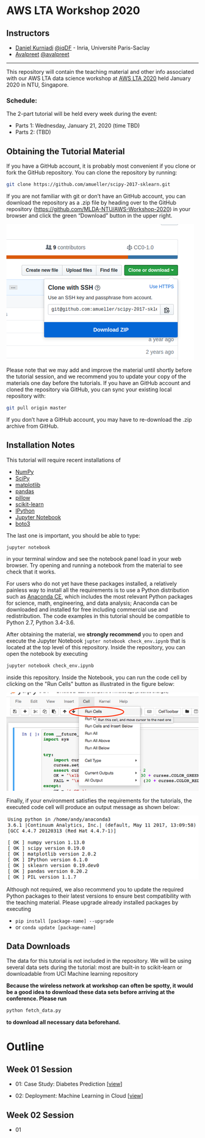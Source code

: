 AWS LTA Workshop 2020
================================


Instructors
-----------

- [Daniel Kurniadi](https://www.linkedin.com/in/danielkur/)  [@iqDF](https://github.com/iqDF) - Inria, Université Paris-Saclay
- [Avalpreet](#) [@avalpreet]()
---


This repository will contain the teaching material and other info associated with our AWS LTA data science workshop
at [AWS LTA 2020](https://github.com/MLDA-NTU) held January 2020 in NTU, Singapore.

### Schedule:

The 2-part tutorial will be held every week during the event:

- Parts 1: Wednesday, January 21, 2020 (time TBD) 
- Parts 2: (TBD)


Obtaining the Tutorial Material
------------------


If you have a GitHub account, it is probably most convenient if you clone or
fork the GitHub repository. You can clone the repository by running:

```bash
git clone https://github.com/amueller/scipy-2017-sklearn.git

```

 If you are not familiar with git or don’t have an
GitHub account, you can download the repository as a .zip file by heading over
to the GitHub repository (https://github.com/MLDA-NTU/AWS-Workshop-2020) in
your browser and click the green “Download” button in the upper right.

![](AWS/assets/download-repo.png)

Please note that we may add and improve the material until shortly before the
tutorial session, and we recommend you to update your copy of the materials one
day before the tutorials. If you have an GitHub account and cloned the
repository via GitHub, you can sync your existing local repository with:

```bash
git pull origin master
```

If you don’t have a GitHub account, you may have to re-download the .zip
archive from GitHub.


Installation Notes
------------------

This tutorial will require recent installations of

- [NumPy](http://www.numpy.org)
- [SciPy](http://www.scipy.org)
- [matplotlib](http://matplotlib.org)
- [pandas](http://pandas.pydata.org)
- [pillow](https://python-pillow.org)
- [scikit-learn](http://scikit-learn.org/stable/)
- [IPython](http://ipython.readthedocs.org/en/stable/)
- [Jupyter Notebook](http://jupyter.org)
- [boto3](https://boto3.readthedocs.io/)

The last one is important, you should be able to type:

    jupyter notebook

in your terminal window and see the notebook panel load in your web browser.
Try opening and running a notebook from the material to see check that it works.

For users who do not yet have these  packages installed, a relatively
painless way to install all the requirements is to use a Python distribution
such as [Anaconda CE](http://store.continuum.io/ "Anaconda CE"), which includes
the most relevant Python packages for science, math, engineering, and
data analysis; Anaconda can be downloaded and installed for free
including commercial use and redistribution.
The code examples in this tutorial should be compatible to Python 2.7,
Python 3.4-3.6.

After obtaining the material, we **strongly recommend** you to open and execute
the Jupyter Notebook `jupter notebook check_env.ipynb` that is located at the
top level of this repository. Inside the repository, you can open the notebook
by executing

```bash
jupyter notebook check_env.ipynb
```

inside this repository. Inside the Notebook, you can run the code cell by
clicking on the "Run Cells" button as illustrated in the figure below:

![](AWS/assets/check_env-1.png)


Finally, if your environment satisfies the requirements for the tutorials, the
executed code cell will produce an output message as shown below:

![](AWS/assets/check_env-2.png)

Although not required, we also recommend you to update the required Python
packages to their latest versions to ensure best compatibility with the
teaching material. Please upgrade already installed packages by executing

- `pip install [package-name] --upgrade`  
- or `conda update [package-name]`


Data Downloads
--------------

The data for this tutorial is not included in the repository.  We will be
using several data sets during the tutorial: most are built-in to scikit-learn or downloadable from UCI Machine learning repository

**Because the wireless network
at workshop can often be spotty, it would be a good idea to download these
data sets before arriving at the conference.
Please run**
```bash
python fetch_data.py
```
**to download all necessary data beforehand.**


Outline
=======

Week 01 Session
---------------

- 01: Case Study: Diabetes Prediction [[view](AWS/Week1-AWS-Sagemaker/Week1_Diabetes_Prediction.ipynb)]

- 02: Deployment: Machine Learning in Cloud [[view](AWS/Week1-AWS-Sagemaker/Week1_ML_in_Cloud.ipynb)]

Week 02 Session
-----------------
- 01
